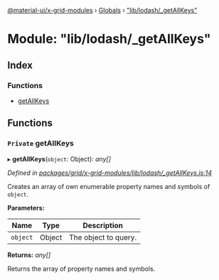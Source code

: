 [@material-ui/x-grid-modules](../README.md) › [Globals](../globals.md) › ["lib/lodash/_getAllKeys"](_lib_lodash__getallkeys_.md)

# Module: "lib/lodash/_getAllKeys"

## Index

### Functions

* [getAllKeys](_lib_lodash__getallkeys_.md#private-getallkeys)

## Functions

### `Private` getAllKeys

▸ **getAllKeys**(`object`: Object): *any[]*

*Defined in [packages/grid/x-grid-modules/lib/lodash/_getAllKeys.js:14](https://github.com/mui-org/material-ui-x/blob/02342a6/packages/grid/x-grid-modules/lib/lodash/_getAllKeys.js#L14)*

Creates an array of own enumerable property names and symbols of `object`.

**Parameters:**

Name | Type | Description |
------ | ------ | ------ |
`object` | Object | The object to query. |

**Returns:** *any[]*

Returns the array of property names and symbols.
